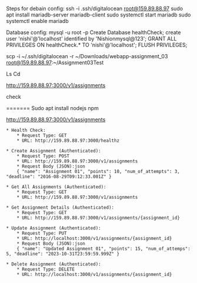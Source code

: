 Steps for debain config:
ssh -i .ssh/digitalocean root@159.89.88.97
sudo apt install mariadb-server mariadb-client
sudo systemctl start mariadb
sudo systemctl enable mariadb

Database config:
mysql -u root -p
Create Database healthCheck;
create user 'nishi'@'localhost' identified by 'Nishionmysql@123';
GRANT ALL PRIVILEGES ON healthCheck.\* TO 'nishi'@'localhost';
FLUSH  PRIVILEGES; 

scp -i ~/.ssh/digitalocean -r ~/Downloads/webapp-assignment_03 root@159.89.88.97:~/Assignment03Test

Ls
Cd



http://159.89.88.97:3000/v1/assignments

check

=======
Sudo apt install nodejs npm

http://159.89.88.97:3000/v1/assignments


    * Health Check:
        * Request Type: GET
        * URL: http://159.89.88.97:3000/healthz

    * Create Assignment (Authenticated):
        * Request Type: POST
        * URL: http://159.89.88.97:3000/v1/assignments
        * Request Body (JSON):json
        { "name": "Assignment 01", "points": 10, "num_of_attempts": 3, "deadline": "2016-08-29T09:12:33.001Z" }

    * Get All Assignments (Authenticated):
        * Request Type: GET
        * URL: http://159.89.88.97:3000/v1/assignments

    * Get Assignment Details (Authenticated):
        * Request Type: GET
        * URL: http://159.89.88.97:3000/v1/assignments/{assignment_id}

    * Update Assignment (Authenticated):
        * Request Type: PUT
        * URL: http://localhost:3000/v1/assignments/{assignment_id}
        * Request Body (JSON):json
        { "name": "Updated Assignment 01", "points": 15, "num_of_attemps": 5, "deadline": "2023-10-31T23:59:59.999Z" }

    * Delete Assignment (Authenticated):
        * Request Type: DELETE
        * URL: http://localhost:3000/v1/assignments/{assignment_id}
